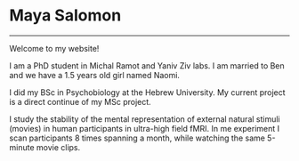 # Maya Salomon

---

Welcome to my website!

I am a PhD student in Michal Ramot and Yaniv Ziv labs.
I am married to Ben and we have a 1.5 years old girl named Naomi.

I did my BSc in Psychobiology at the Hebrew University.
My current project is a direct continue of my MSc project.

I study the stability of the mental representation of external natural stimuli (movies) in human participants in ultra-high field fMRI.
In me experiment I scan participants 8 times spanning a month, while watching the same 5-minute movie clips. 



